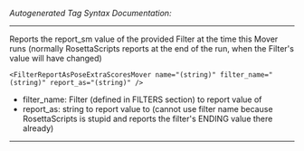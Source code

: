 _Autogenerated Tag Syntax Documentation:_

---
Reports the report_sm value of the provided Filter at the time this Mover runs (normally RosettaScripts reports at the end of the run, when the Filter's value will have changed)

```
<FilterReportAsPoseExtraScoresMover name="(string)" filter_name="(string)" report_as="(string)" />
```

-   filter_name: Filter (defined in FILTERS section) to report value of
-   report_as: string to report value to (cannot use filter name because RosettaScripts is stupid and reports the filter's ENDING value there already)

---
